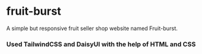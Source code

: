 # fruit-burst
A simple but responsive fruit seller shop website named Fruit-burst.

### Used TailwindCSS and DaisyUI with the help of HTML and CSS
